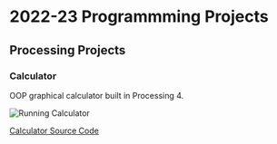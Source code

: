 # 2022-23 Programmming Projects

## Processing Projects

### Calculator
OOP graphical calculator built in Processing 4.

![Running Calculator]()

[Calculator Source Code]()
